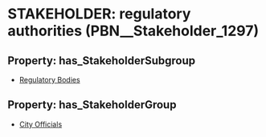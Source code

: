 # STAKEHOLDER: __regulatory authorities__ (PBN__Stakeholder_1297)

## Property: has_StakeholderSubgroup

* [Regulatory Bodies](PBN__StakeholderSubgroup_2)

## Property: has_StakeholderGroup

* [City Officials](PBN__StakeholderGroup_0)

